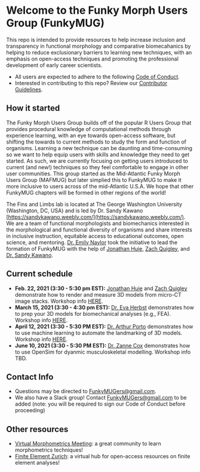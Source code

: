# Welcome to the Funky Morph Users Group (FunkyMUG)
This repo is intended to provide resources to help increase inclusion and transparency in functional morphology and comparative biomecahanics by helping to reduce exclusionary barriers to learning new techniques, with an emphasis on open-access techniques and promoting the professional development of early career scientists.
* All users are expected to adhere to the following [Code of Conduct](https://github.com/FunkyMUG/FunkyMUG/blob/main/CODE_OF_CONDUCT.md). 
* Interested in contributing to this repo? Review our [Contributor Guidelines](https://github.com/FunkyMUG/FunkyMUG/blob/main/CONTRIBUTING.md). 

## How it started
The Funky Morph Users Group builds off of the popular R Users Group that provides procedural knowledge of computational methods through experience learning, with an eye towards open-access software, but shifting the towards to current methods to study the form and function of organisms. Learning a new technique can be daunting and time-consuming so we want to help equip users with skills and knowledge they need to get started. As such, we are currently focusing on getting users introduced to current (and new!) techniques so they feel comfortable to engage in other user communities. This group started as the Mid-Atlantic Funky Morph Users Group (MAFMUG) but later simplied this to FunkyMUG to make it more inclusive to users across of the mid-Atlantic U.S.A. We hope that other FunkyMUG chapters will be formed in other regions of the world!

The Fins and Limbs lab is located at The George Washington University (Washington, DC, USA) and is led by Dr. Sandy Kawano [https://sandykawano.weebly.com/](https://sandykawano.weebly.com/). We are a team of functional morphologists and biomechanics interested in the morphological and functional diversity of organisms and share interests in inclusive instruction, equitable access to educational outcomes, open science, and mentoring. [Dr. Emily Naylor](https://ernaylor.weebly.com/) took the initiative to lead the formation of FunkyMUG with the help of [Jonathan Huie](http://www.jonathanhuie.com/), [Zach Quigley](https://twitter.com/ZachQuigley_), and [Dr. Sandy Kawano](https://sandykawano.weebly.com/).

## Current schedule
* **Feb. 22, 2021 (3:30 - 5:30 pm EST):** [Jonathan Huie](https://twitter.com/jmhuiee) and [Zach Quigley](https://twitter.com/ZachQuigley_) demonstrate how to render and measure 3D models from micro-CT image stacks. Workshop info [HERE](https://github.com/FunkyMUG/FunkyMUG/tree/main/210222-3DSlicer).
* **March 15, 2021 (3:30 - 4:30 pm EST):** [Dr. Eva Herbst](https://twitter.com/EvaCHerbst) demonstrates how to prep your 3D models for biomechanical analyses (e.g., FEA). Workshop info [HERE](https://github.com/FunkyMUG/FunkyMUG/tree/main/210322-Blender3DClean).
* **April 12, 2021 (3:30 - 5:30 PM EST):** [Dr. Arthur Porto](https://twitter.com/ArtPorto) demonstrates how to use machine learning to automate the landmarking of 3D models. Workshop info [HERE](https://github.com/FunkyMUG/FunkyMUG/blob/main/210412-ALPACA/README.md).
* **June 10, 2021 (3:30 - 5:30 PM EST):** [Dr. Zanne Cox](https://twitter.com/cox_zanne) demonstrates how to use OpenSim for dyanmic musculoskeletal modelling. Workshop info TBD.  

## Contact Info
* Questions may be directed to FunkyMUGers@gmail.com. 
* We also have a Slack group! Contact FunkyMUGers@gmail.com to be added (note: you will be required to sign our Code of Conduct before proceeding)

## Other resources
* [Virtual Morphometrics Meeting](https://github.com/DworkinLab/VirtualMorphoMeetup): a great community to learn morphometrics techniques!
* [Finite Element Zurich](https://fez-finite-element-zurich.github.io/): a virtual hub for open-access resources on finite element analyses!

